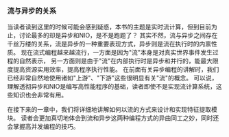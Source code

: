 ### 流与异步的关系
当读者读到这里的时候可能会感到疑惑，本书的主题是实时流计算，但到目前为止，讨论最多的却是异步和NIO，是不是跑题了？
其实不然，流与异步之间存在千丝万缕的关系，流是异步的一种重要表现方式，异步则是流在执行时的内禀性质。
现在流式编程越来越流行，一方面是因为"流"本身是对真实世界事件发生过程的自然表示，
另一方面则是由于"流"在内部执行时是异步和并行的，能最大限度提高资源实用效率，提高程序执行性能。
在前面有关异步编程的讲解时，我们已经非常自然地使用诸如"上游"、"下游"这些很明显有关"流"的概念。
可以说，理解透彻异步和NIO是编写高性能程序的基础，读者即使不是实现流计算系统，这些知识也会非常有用。

在接下来的一章中，我们将详细地讲解如何以流的方式来设计和实现特征提取模块。
读者会更加真切地体会到流和异步这两种编程方式的异曲同工之妙，同时还会掌握高并发编程的技巧。
